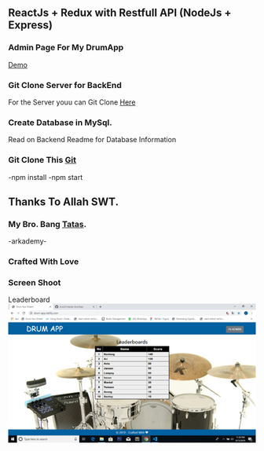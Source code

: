 ## ReactJs + Redux with Restfull API (NodeJs + Express)
### Admin Page For My DrumApp

[Demo](https://drum-app.netlify.com/)

### Git Clone Server for BackEnd
For the Server youu can Git Clone [Here](https://github.com/sluxz3r/backend-drum-app.git)

### Create Database in MySql.
Read on Backend Readme for Database Information

### Git Clone This [Git](https://github.com/sluxz3r/reactjs-drumApp.git)
-npm install 
-npm start

## Thanks To Allah SWT.
### My Bro. Bang [Tatas](https://github.com/tatasfachrul).
-arkademy-
### Crafted With Love

### Screen Shoot
Leaderboard
![alt text](https://github.com/sluxz3r/reactjs-drumApp/blob/master/src/assets/img/satu.png)
